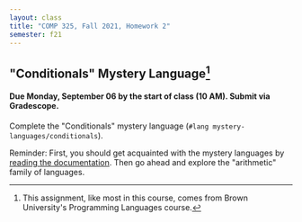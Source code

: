 ```yaml
---
layout: class
title: "COMP 325, Fall 2021, Homework 2"
semester: f21
---
```


## "Conditionals" Mystery Language[^1]

#### Due Monday, September 06 by the start of class (10 AM). Submit via Gradescope.

Complete the "Conditionals" mystery language (`#lang mystery-languages/conditionals`).

Reminder: First, you should get acquainted with the mystery languages by
[reading the
documentation](https://github.com/shriram/mystery-languages). Then go
ahead and explore the "arithmetic" family of languages.

[^1]: This assignment, like most in this course, comes from Brown University's Programming Languages course.
